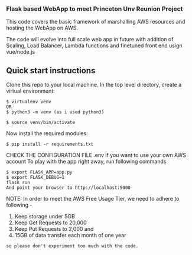 ### Flask based WebApp to meet Princeton Unv Reunion Project

This code covers the basic framework of marshalling AWS resources and hosting the WebApp on AWS.

The code will evolve into full scale web app in future with addition of Scaling, Load Balancer, Lambda functions and finetuned front end usign vue/node.js

Quick start instructions
-------------------------
Clone this repo to your local machine. In the top level directory, create a virtual environment:
```
$ virtualenv venv
OR
$ python3 -m venv (as i used python3)

$ source venv/bin/activate
```
Now install the required modules:
```
$ pip install -r requirements.txt
```
CHECK THE CONFIGURATION FILE .env if you want to use your own AWS account
To play with the app right away, run following commands
```
$ export FLASK_APP=app.py
$ export FLASK_DEBUG=1
flask run
And point your browser to http://localhost:5000
```
NOTE:
In order to meet the AWS Free Usage Tier, we need to adhere to following - 
1. Keep storage under 5GB
2. Keep Get Requests to 20,000 
3. Keep Put Requests to 2,000 and
4. 15GB of data transfer each month of one year
```
so please don't experiment too much with the code.
```

